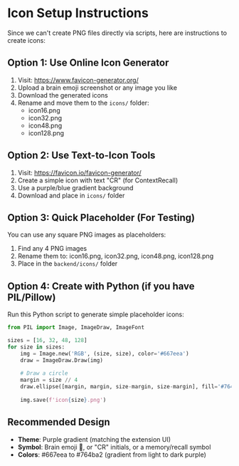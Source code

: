 # Icon Setup Instructions

Since we can't create PNG files directly via scripts, here are instructions to create icons:

## Option 1: Use Online Icon Generator
1. Visit: https://www.favicon-generator.org/
2. Upload a brain emoji screenshot or any image you like
3. Download the generated icons
4. Rename and move them to the `icons/` folder:
   - icon16.png
   - icon32.png
   - icon48.png
   - icon128.png

## Option 2: Use Text-to-Icon Tools
1. Visit: https://favicon.io/favicon-generator/
2. Create a simple icon with text "CR" (for ContextRecall)
3. Use a purple/blue gradient background
4. Download and place in `icons/` folder

## Option 3: Quick Placeholder (For Testing)
You can use any square PNG images as placeholders:
1. Find any 4 PNG images
2. Rename them to: icon16.png, icon32.png, icon48.png, icon128.png
3. Place in the `backend/icons/` folder

## Option 4: Create with Python (if you have PIL/Pillow)
Run this Python script to generate simple placeholder icons:

```python
from PIL import Image, ImageDraw, ImageFont

sizes = [16, 32, 48, 128]
for size in sizes:
    img = Image.new('RGB', (size, size), color='#667eea')
    draw = ImageDraw.Draw(img)
    
    # Draw a circle
    margin = size // 4
    draw.ellipse([margin, margin, size-margin, size-margin], fill='#764ba2')
    
    img.save(f'icon{size}.png')
```

## Recommended Design
- **Theme**: Purple gradient (matching the extension UI)
- **Symbol**: Brain emoji 🧠, or "CR" initials, or a memory/recall symbol
- **Colors**: #667eea to #764ba2 (gradient from light to dark purple)
